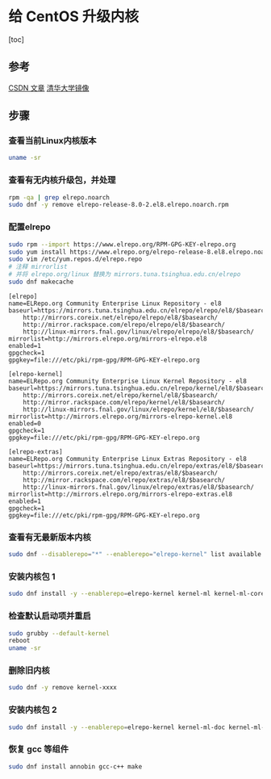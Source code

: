 # 给 CentOS 升级内核

[toc]

## 参考

[CSDN 文章](https://blog.csdn.net/dengshulei/article/details/103704417)
[清华大学镜像](https://mirrors.tuna.tsinghua.edu.cn/help/elrepo/)

## 步骤

### 查看当前Linux内核版本

```bash
uname -sr
```

### 查看有无内核升级包，并处理

```bash
rpm -qa | grep elrepo.noarch
sudo dnf -y remove elrepo-release-8.0-2.el8.elrepo.noarch.rpm
```

### 配置elrepo

```bash
sudo rpm --import https://www.elrepo.org/RPM-GPG-KEY-elrepo.org
sudo yum install https://www.elrepo.org/elrepo-release-8.el8.elrepo.noarch.rpm
sudo vim /etc/yum.repos.d/elrepo.repo
# 注释 mirrorlist
# 并将 elrepo.org/linux 替换为 mirrors.tuna.tsinghua.edu.cn/elrepo
sudo dnf makecache
```

```text
[elrepo]
name=ELRepo.org Community Enterprise Linux Repository - el8
baseurl=https://mirrors.tuna.tsinghua.edu.cn/elrepo/elrepo/el8/$basearch/
    http://mirrors.coreix.net/elrepo/elrepo/el8/$basearch/
    http://mirror.rackspace.com/elrepo/elrepo/el8/$basearch/
    http://linux-mirrors.fnal.gov/linux/elrepo/elrepo/el8/$basearch/
mirrorlist=http://mirrors.elrepo.org/mirrors-elrepo.el8
enabled=1
gpgcheck=1
gpgkey=file:///etc/pki/rpm-gpg/RPM-GPG-KEY-elrepo.org

[elrepo-kernel]
name=ELRepo.org Community Enterprise Linux Kernel Repository - el8
baseurl=https://mirrors.tuna.tsinghua.edu.cn/elrepo/kernel/el8/$basearch/
    http://mirrors.coreix.net/elrepo/kernel/el8/$basearch/
    http://mirror.rackspace.com/elrepo/kernel/el8/$basearch/
    http://linux-mirrors.fnal.gov/linux/elrepo/kernel/el8/$basearch/
mirrorlist=http://mirrors.elrepo.org/mirrors-elrepo-kernel.el8
enabled=0
gpgcheck=1
gpgkey=file:///etc/pki/rpm-gpg/RPM-GPG-KEY-elrepo.org

[elrepo-extras]
name=ELRepo.org Community Enterprise Linux Extras Repository - el8
baseurl=https://mirrors.tuna.tsinghua.edu.cn/elrepo/extras/el8/$basearch/
    http://mirrors.coreix.net/elrepo/extras/el8/$basearch/
    http://mirror.rackspace.com/elrepo/extras/el8/$basearch/
    http://linux-mirrors.fnal.gov/linux/elrepo/extras/el8/$basearch/
mirrorlist=http://mirrors.elrepo.org/mirrors-elrepo-extras.el8
enabled=1
gpgcheck=1
gpgkey=file:///etc/pki/rpm-gpg/RPM-GPG-KEY-elrepo.org
```

### 查看有无最新版本内核

```bash
sudo dnf --disablerepo="*" --enablerepo="elrepo-kernel" list available
```

### 安装内核包 1

```bash
sudo dnf install -y --enablerepo=elrepo-kernel kernel-ml kernel-ml-core kernel-ml-devel kernel-ml-modules
```

### 检查默认启动项并重启

```bash
sudo grubby --default-kernel
reboot
uname -sr
```

### 删除旧内核

```bash
sudo dnf -y remove kernel-xxxx
```

### 安装内核包 2

```bash
sudo dnf install -y --enablerepo=elrepo-kernel kernel-ml-doc kernel-ml-headers kernel-ml-modules-extra kernel-ml-tools kernel-ml-tools-libs kernel-ml-tools-libs-devel --allowerasing
```

### 恢复 gcc 等组件

```bash
sudo dnf install annobin gcc-c++ make
```
